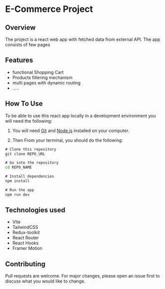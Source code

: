 # E-Commerce Project

## Overview

The project is a react web app with fetched data from external API.
The app consists of few pages

## Features

- functional Shopping Cart
- Products fitlering mechanism
- multi pages with dynamic routing
- .....

## How To Use

To be able to use this react app locally in a development environment you will need the following:

1. You will need [Git](https://git-scm.com) and [Node.js](https://nodejs.org/en/download/) installed on your computer.

2. Then From your terminal, you should do the following:

```cmd
# Clone this repository
git clone REPO_URL

# Go into the repository
cd REPO_NAME

# Install dependencies
npm install

# Run the app
npm run dev
```

## Technologies used

- Vite
- TailwindCSS
- Redux-toolkit
- React Router
- React Hooks
- Framer Motion

## Contributing

Pull requests are welcome. For major changes, please open an issue first
to discuss what you would like to change.
